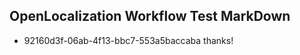 ## OpenLocalization Workflow Test MarkDown
* 92160d3f-06ab-4f13-bbc7-553a5baccaba thanks!

<!--HONumber=Aug16_HO3-->


